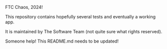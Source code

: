 FTC Chaos, 2024! 

This repository contains hopefully several tests and eventually a working app.

It is maintained by The Software Team (not quite sure what rights reserved).

Someone help! This README.md needs to be updated!
